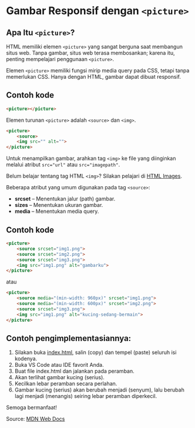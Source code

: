 # Gambar Responsif dengan `<picture>`

## Apa Itu `<picture>`?

HTML memiliki elemen `<picture>` yang sangat berguna saat membangun situs web. Tanpa gambar, situs web terasa membosankan; karena itu, penting mempelajari penggunaan `<picture>`.

Elemen `<picture>` memiliki fungsi mirip media query pada CSS, tetapi tanpa memerlukan CSS. Hanya dengan HTML, gambar dapat dibuat responsif.

## Contoh kode
```html
<picture></picture>
```

Elemen turunan `<picture>` adalah `<source>` dan `<img>`.

```html
<picture>
    <source>
    <img src="" alt="">
</picture>
```

Untuk menampilkan gambar, arahkan tag `<img>` ke file yang diinginkan melalui atribut `src="url"` atau `src="imagepath"`.

Belum belajar tentang tag HTML `<img>`? Silakan pelajari di [HTML Images](https://github.com/bellshade/HTML-CSS/tree/main/HTML/015%20HTML%20Images).

Beberapa atribut yang umum digunakan pada tag `<source>`:
- **srcset** – Menentukan jalur (path) gambar.
- **sizes** – Menentukan ukuran gambar.
- **media** – Menentukan media query.

## Contoh kode
```html
<picture>
    <source srcset="img1.png">
    <source srcset="img2.png">
    <source srcset="img3.png">
    <img src="img1.png" alt="gambarku">
</picture>
```
atau
```html
<picture>
    <source media="(min-width: 960px)" srcset="img1.png">
    <source media="(min-width: 600px)" srcset="img2.png">
    <source srcset="img3.png">
    <img src="img1.png" alt="kucing-sedang-bermain">
</picture>
```
## Contoh pengimplementasiannya:
1. Silakan buka [index.html](index.html), salin (copy) dan tempel (paste) seluruh isi kodenya.
2. Buka VS Code atau IDE favorit Anda.
3. Buat file index.html dan jalankan pada peramban.
4. Akan terlihat gambar kucing (serius).
5. Kecilkan lebar peramban secara perlahan.
6. Gambar kucing (serius) akan berubah menjadi (senyum), lalu berubah lagi menjadi (menangis) seiring lebar peramban diperkecil.

Semoga bermanfaat!

Source: [MDN Web Docs](https://developer.mozilla.org/en-US/docs/Web/HTML/Element/picture)
